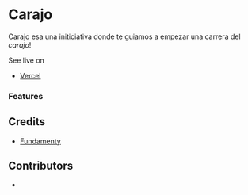 Carajo
==========

Carajo esa una initiciativa donde te guiamos a empezar una carrera del *carajo*!


See live on
- [Vercel](https://carajo.vercel.app/)


### Features


## Credits
- [Fundamenty](https://github.com/creasoft-dev/fundamenty)

## Contributors
- 
